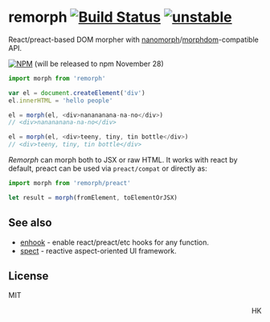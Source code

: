 # remorph [![Build Status](https://travis-ci.org/dy/remorph.svg?branch=master)](https://travis-ci.org/dy/remorph) [![unstable](https://img.shields.io/badge/stability-unstable-yellow.svg)](http://github.com/badges/stability-badges)

React/preact-based DOM morpher with [nanomorph](https://github.com/choojs/nanomorph)/[morphdom](https://ghub.io/morphdom)-compatible API.

[![NPM](https://nodei.co/npm/remorph.png?mini=true)](https://nodei.co/npm/remorph/) (will be released to npm November 28)

```js
import morph from 'remorph'

var el = document.createElement('div')
el.innerHTML = 'hello people'

el = morph(el, <div>nanananana-na-no</div>)
// <div>nanananana-na-no</div>

el = morph(el, <div>teeny, tiny, tin bottle</div>)
// <div>teeny, tiny, tin bottle</div>
```

_Remorph_ can morph both to JSX or raw HTML. It works with react by default, preact can be used via `preact/compat` or directly as:

```js
import morph from 'remorph/preact'

let result = morph(fromElement, toElementOrJSX)
```

## See also

* [enhook](https://ghub.io/enhook) - enable react/preact/etc hooks for any function.
* [spect](https://ghub.io/spect) - reactive aspect-oriented UI framework.
<!-- * [jquery-react](https://ghub.io/jquery-react) - connect react to jquery with ease. -->


## License

MIT

<p align="right">HK</p>
